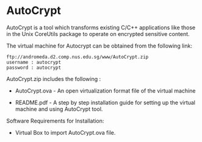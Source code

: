 # AutoCrypt

AutoCrypt is a tool which transforms existing C/C++ applications like those in the Unix CoreUtils package to operate on encrypted
sensitive content. 

The virtual machine for Autocrypt can be obtained from the following link:
```
ftp://andromeda.d2.comp.nus.edu.sg/www/AutoCrypt.zip
username : autocrypt
password : autocrypt

```

AutoCrypt.zip includes the following :

* AutoCrypt.ova - An open virtualization format file of the virtual machine

* README.pdf - A step by step installation guide for setting up the virtual machine and using AutoCrypt tool.


Software Requirements for Installation:

* Virtual Box to import AutoCrypt.ova file.
